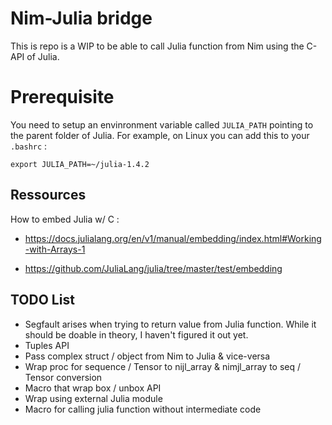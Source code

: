 # Nim-Julia bridge 

This is repo is a WIP to be able to call Julia function from Nim using the C-API of Julia.

# Prerequisite

You need to setup an envinronment variable called `JULIA_PATH` pointing to the parent folder of Julia.
For example, on Linux you can add this to your `.bashrc` :
```
export JULIA_PATH=~/julia-1.4.2
```

## Ressources

How to embed Julia w/ C :

* https://docs.julialang.org/en/v1/manual/embedding/index.html#Working-with-Arrays-1

* https://github.com/JuliaLang/julia/tree/master/test/embedding

## TODO List

* Segfault arises when trying to return value from Julia function. While it should be doable in theory, I haven't figured it out yet. 
* Tuples API
* Pass complex struct / object from Nim to Julia & vice-versa
* Wrap proc for sequence / Tensor to nijl_array & nimjl_array to seq / Tensor conversion
* Macro that wrap box / unbox API
* Wrap using external Julia module
* Macro for calling julia function without intermediate code